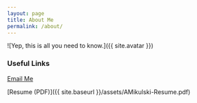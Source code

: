 ```yaml
---
layout: page
title: About Me
permalink: /about/
---
```


![Yep, this is all you need to know.]({{ site.avatar }})


### Useful Links

[Email Me](mailto:andy.mikulski+co@gmail.com)

[Resume (PDF)]({{ site.baseurl }}/assets/AMikulski-Resume.pdf)
